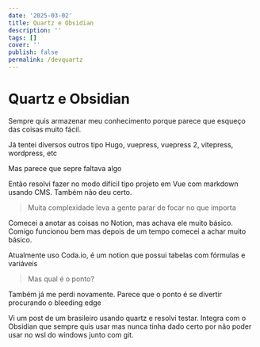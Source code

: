 ```yaml
---
date: '2025-03-02'
title: Quartz e Obsidian
description: ''
tags: []
cover: ''
publish: false
permalink: /devquartz
---
```

# Quartz e Obsidian

Sempre quis armazenar meu conhecimento porque parece que esqueço das coisas muito fácil.

Já tentei diversos outros tipo Hugo, vuepress, vuepress 2, vitepress, wordpress, etc

Mas parece que sepre faltava algo

Então resolvi fazer no modo difícil tipo projeto em Vue com markdown usando CMS. Também não deu certo.

> Muita complexidade leva a gente parar de focar no que importa

Comecei a anotar as coisas no Notion, mas achava ele muito básico. Comigo funcionou bem mas depois de um tempo comecei a achar muito básico.

Atualmente uso Coda.io, é um notion que possui tabelas com fórmulas e variáveis

> Mas qual é o ponto?

Também já me perdi novamente. Parece que o ponto é se divertir procurando o bleeding edge

Vi um post de um brasileiro usando quartz e resolvi testar. Integra com o Obsidian que sempre quis usar mas nunca tinha dado certo por não poder usar no wsl do windows junto com git.


